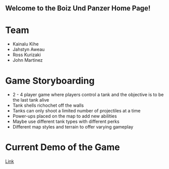 ## Welcome to the Boiz Und Panzer Home Page!


# Team

- Kainalu Kihe
- Jahstyn Aweau
- Ross Kurizaki
- John Martinez

# Game Storyboarding

- 2 - 4 player game where players control a tank and the objective is to be the last tank alive
- Tank shells richochet off the walls
- Tanks can only shoot a limited number of projectiles at a time
- Power-ups placed on the map to add new abilities
- Maybe use different tank types with different perks
- Different map styles and terrain to offer varying gameplay

# Current Demo of the Game

[Link](https://gfycat.com/elatedsnarlingatlanticridleyturtle)
